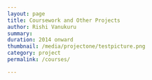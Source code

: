 ```yaml
---
layout: page
title: Coursework and Other Projects
author: Rishi Vanukuru
summary: 
duration: 2014 onward
thumbnail: /media/projectone/testpicture.png
category: project
permalink: /courses/

---
```


